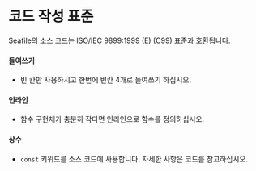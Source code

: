 # 코드 작성 표준

Seafile의 소스 코드는 ISO/IEC 9899:1999 (E) (C99) 표준과 호환됩니다.

#### 들여쓰기
- 빈 칸만 사용하시고 한번에 빈칸 4개로 들여쓰기 하십시오.

#### 인라인
- 함수 구현체가 충분히 작다면 인라인으로 함수를 정의하십시오.

#### 상수
- `const` 키워드를 소스 코드에 사용합니다. 자세한 사항은 코드를 참고하십시오.

